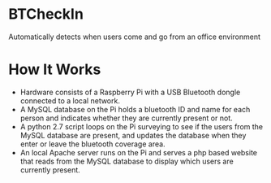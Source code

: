 # BTCheckIn
Automatically detects when users come and go from an office environment

# How It Works

* Hardware consists of a Raspberry Pi with a USB Bluetooth dongle connected to a local network.
* A MySQL database on the Pi holds a bluetooth ID and name for each person and indicates whether they are currently present or not.
* A python 2.7 script loops on the Pi surveying to see if the users from the MySQL database are present, and updates the database when they enter or leave the bluetooth coverage area.
* An local Apache server runs on the Pi and serves a php based website that reads from the MySQL database to display which users are currently present.
